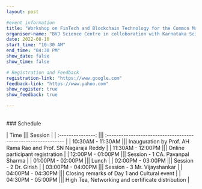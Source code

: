 ```yaml
---
layout: post

#event information
title: "Workshop on FinTech and Blockchain Technology for the Common Man"
organiser-name: "BVJ Science Centre in colloboration with Karnataka Science and Technology Academy"
date: 2022-08-10
start_time: "10:30 AM"
end_time: "04:30 PM"
show_date: false
show_time: false

# Registration and Feedback 
registration-link: "https://www.google.com"
feedback-link: "https://www.yahoo.com"
show_register: true
show_feedback: true

---
```


<br>
### Schedule

|       Time        ||| Session                                                       |
| :---------------: ||| :------------------------------------------------------------ |
| 10:30AM - 11:30AM ||| Inauguration by Prof. AH Rama Rao and Prof. SN Nagaraja Reddy |
| 11:30AM - 12:00PM ||| Online participant registration                               |
| 12:00PM - 01:00PM ||| Session - 1 CA. Pavanpal Sharma                               |
| 01:00PM - 02:00PM ||| Lunch                                                         |
| 02:00PM - 03:00PM ||| Session - 2 Dr. Girish                                        |
| 03:00PM - 04:00PM ||| Session - 3 Mr. Vijayshankar                                  |
| 04:00PM - 04:30PM ||| Closing remarks of Day 1 and Cultural event                   |
| 04:30PM - 05:00PM ||| High Tea, Networking and certificate distribution             |

